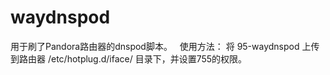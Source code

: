 # waydnspod
用于刷了Pandora路由器的dnspod脚本。
 
使用方法：
将 95-waydnspod 上传到路由器 /etc/hotplug.d/iface/ 目录下，并设置755的权限。
